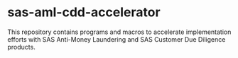 # sas-aml-cdd-accelerator
This repository contains programs and macros to accelerate implementation efforts with SAS Anti-Money Laundering and SAS Customer Due Diligence products.

